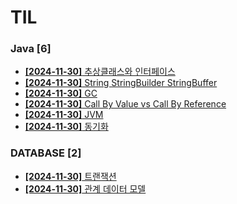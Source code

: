 # TIL
 
### Java [6]
- [**[2024-11-30]**  추상클래스와 인터페이스](https://github.com/A-lass/TIL/blob/main/Java/추상클래스와_인터페이스.md)
- [**[2024-11-30]**  String StringBuilder StringBuffer](https://github.com/A-lass/TIL/blob/main/Java/String_StringBuilder_StringBuffer.md)
- [**[2024-11-30]**  GC](https://github.com/A-lass/TIL/blob/main/Java/GC.md)
- [**[2024-11-30]**  Call By Value vs Call By Reference](https://github.com/A-lass/TIL/blob/main/Java/Call_By_Value_vs_Call_By_Reference.md)
- [**[2024-11-30]**  JVM](https://github.com/A-lass/TIL/blob/main/Java/JVM.md)
- [**[2024-11-30]**  동기화](https://github.com/A-lass/TIL/blob/main/Java/동기화.md)
### DATABASE [2]
- [**[2024-11-30]**  트랜잭션](https://github.com/A-lass/TIL/blob/main/DATABASE/트랜잭션.md)
- [**[2024-11-30]**  관계 데이터 모델](https://github.com/A-lass/TIL/blob/main/DATABASE/관계_데이터_모델.md)
